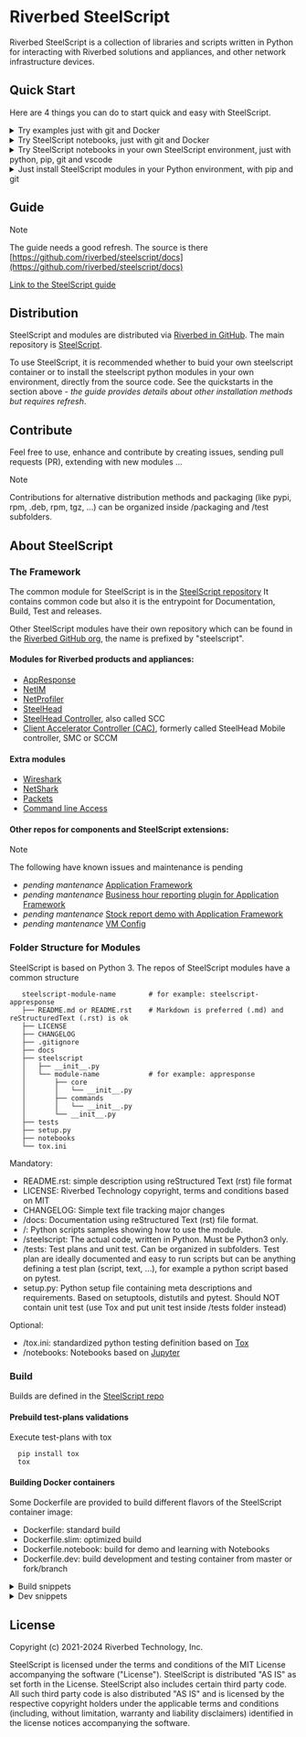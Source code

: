 # Riverbed SteelScript

Riverbed SteelScript is a collection of libraries and scripts written in Python for interacting
with Riverbed solutions and appliances, and other network infrastructure devices.

## Quick Start

Here are 4 things you can do to start quick and easy with SteelScript.

<details>
  <summary>Try examples just with git and Docker</summary>

If you have [git](https://git-scm.com/downloads) and [Docker](https://www.docker.com/get-started) installed.
Open your shell (bash or PowerShell), build SteelScript from the latest source code and run it locally in a Docker container as follows:

### Build and run SteelScript in a container

Build a docker image:

```shell
# Build a docker image from latest code
docker build --tag steelscript:latest https://github.com/riverbed/steelscript
```

Run SteelScript in a container:

```shell
# Run the image in an interactive container
docker run -it steelscript:latest /bin/bash
```

### Try examples

You can try some script examples.


1. **AppResponse example**, print the Host Groups:

```shell
python examples/steelscript-appresponse/print_hostgroups-formatted.py {appresponse fqdn or IP address} -u {admin account} -p {password}
```

2. **Client Accelerator Controller example**, get the licenses and services:

```shell
python examples/steelscript-cacontroller/cacontroller-rest_api.py {client accelerator controller fqdn or IP address} --access_code {access_code}
```

3. **NetIM example**, list the devices:

```shell   
python examples/steelscript-netim/print-netim-devices-raw.py {netim core fqdn or IP address} --username {account} --password {password}
```

</details>

<details>
  <summary>Try SteelScript notebooks, just with git and Docker</summary>

If you have [git](https://git-scm.com/downloads) and [Docker](https://www.docker.com/get-started) installed.
You can build a steelscript container image that includes the Jupyter server and allows to run notebooks.

Build both steelscript bash imags and notebook image:

```shell
# Build the steelscript base image
docker build --tag steelscript:latest https://github.com/riverbed/steelscript

# Build the steelscript image for Jupyter Notebook
docker build --tag steelscript.notebook -f Dockerfile.notebook https://github.com/riverbed/steelscript
```

Run the container the steelscript.notebook image that contains the Jupyter Notebook server, listening on port 8888 by default.

```shell
# Start the steelscript.notebook container with built-in Jupyter Notebook
docker run --init --rm -p 8888:8888 --name=steelscript.notebook steelscript.notebook
```

In the output, grab the url containing the *token*, for example *http://127.0.0.1:8888/tree?token=123456* , and open it in your browser to log into the Jupyter web-console.

From there, in the *Notebooks* folder you can find some notebook  based on SteelScript.

</details>

<details>
  <summary>Try SteelScript notebooks in your own SteelScript environment, just with python, pip, git and vscode</summary>

If you have all the tools ready:
1. [Python](https://www.python.org/downloads) and pip
2. [git](https://git-scm.com/downloads)
3. [Visual Studio Code](https://code.visualstudio.com)
   
Download a notebook for SteelScript, open it in Visual Studio Code and your good to go:

* *work in progress* [Notebooks for Steelscript](https://github.com/riverbed/Riverbed-Community-Toolkit/SteelScript/101-notebook/steelscript-notebook.ipynb) in the [Riverbed Community Toolkit](https://github.com/riverbed/Riverbed-Community-Toolkit/SteelScript)
* **AppResponse**: [Hostgroups](https://github.com/riverbed/steelscript-appresponse/blob/master/notebooks/01-appresponse-hostgroups.ipynb)
* **NetProfiler**: [Timeseries](https://github.com/riverbed/steelscript-netprofiler/blob/master/notebooks/06-traffic-timeseries.ipynb)
* [SharkFest 2014](https://github.com/riverbed/steelscript/blob/master/docs/_static/SharkFest2014/SharkFest2014.ipynb)

> [!NOTE] Jupyter Notebook files have .ipynb extension.
> More about [Jupyter Notebook](https://jupyter.org)

</details>

<details>
  <summary>Just install SteelScript modules in your Python environment, with pip and git</summary>

If you have all the tools installed in your environment: [Python](https://www.python.org/downloads), pip, and [git](https://git-scm.com/downloads)

Then, open your shell (bash or PowerShell) to install SteelScript and modules (directly from the latest source code):

```shell
# Install SteelScript and modules
pip install git+https://github.com/riverbed/steelscript
pip install git+https://github.com/riverbed/steelscript-appresponse
pip install git+https://github.com/riverbed/steelscript-netprofiler
pip install git+https://github.com/riverbed/steelscript-netim
# ... and others check the list on [https://github.com/riverbed/steelscript](https://github.com/orgs/riverbed/repositories?q=steelscript)
```

> [!Note]
> Find all the steelscript modules in the [steelscript repositories](https://github.com/orgs/riverbed/repositories?q=steelscript)

</details>


## Guide

> [!NOTE]
> The guide needs a good refresh. The source is there [https://github.com/riverbed/steelscript/docs](https://github.com/riverbed/steelscript/docs)

[Link to the SteelScript guide](https://support.riverbed.com/apis/steelscript)

## Distribution

SteelScript and modules are distributed via [Riverbed in GitHub](https://github.com/riverbed). The main repository is [SteelScript](https://github.com/riverbed/steelscript).

To use SteelScript, it is recommended whether to buid your own steelscript container or to install the steelscript python modules in your own environment, directly from the source code. See the quickstarts in the section above - *the guide provides details about other installation methods but requires refresh*.

##  Contribute

Feel free to use, enhance and contribute by creating issues, sending pull requests (PR), extending with new modules ...

> [!NOTE]
> Contributions for alternative distribution methods and packaging (like pypi, rpm, .deb, rpm, tgz, ...) can be organized inside /packaging and /test subfolders.

## About SteelScript

### The Framework

The common module for SteelScript is in the [SteelScript repository](https://github.com/riverbed/steelscript)
It contains common code but also it is the entrypoint for Documentation, Build, Test and releases.

Other SteelScript modules have their own repository which
can be found in the [Riverbed GitHub org](https://github.com/riverbed), the name is prefixed by "steelscript".

#### Modules for Riverbed products and appliances:

- [AppResponse](https://github.com/riverbed/steelscript-appresponse)
- [NetIM](https://github.com/riverbed/steelscript-netim)
- [NetProfiler](https://github.com/riverbed/steelscript-netprofiler)
- [SteelHead](https://github.com/riverbed/steelscript-steelhead)
- [SteelHead Controller](https://github.com/riverbed/steelscript-scc), also called SCC
- [Client Accelerator Controller (CAC)](https://github.com/riverbed/steelscript-client-accelerator-controller), formerly called SteelHead Mobile controller, SMC or SCCM

#### Extra modules

- [Wireshark](https://github.com/riverbed/steelscript-wireshark)
- [NetShark](https://github.com/riverbed/steelscript-netshark)
- [Packets](https://github.com/riverbed/steelscript-packets)
- [Command line Access](https://github.com/riverbed/steelscript-cmdline)

#### Other repos for components and SteelScript extensions:

> [!NOTE]
> The following have known issues and maintenance is pending

- *pending mantenance* [Application Framework](https://github.com/riverbed/steelscript-appfwk)
- *pending mantenance* [Business hour reporting plugin for Application Framework](https://github.com/riverbed/steelscript-appfwk-business-hours)
- *pending mantenance* [Stock report demo with Application Framework](https://github.com/riverbed/steelscript-appfwk-business-hours)
- *pending mantenance* [VM Config](https://github.com/riverbed/steelscript-vm-config)

### Folder Structure for Modules

SteelScript is based on Python 3.
The repos of SteelScript modules have a common structure 

```
   steelscript-module-name        # for example: steelscript-appresponse
   ├── README.md or README.rst    # Markdown is preferred (.md) and reStructuredText (.rst) is ok
   ├── LICENSE
   ├── CHANGELOG
   ├── .gitignore
   ├── docs
   ├── steelscript
   │   ├── __init__.py
   │   └── module-name            # for example: appresponse
   │       ├── core
   │       │   └── __init__.py
   │       ├── commands
   │       │   └── __init__.py
   │       └── __init__.py
   ├── tests
   ├── setup.py
   ├── notebooks
   └── tox.ini
```

Mandatory:

- README.rst: simple description using reStructured Text (rst) file format
- LICENSE: Riverbed Technology copyright, terms and conditions based on MIT
- CHANGELOG: Simple text file tracking major changes
- /docs: Documentation using reStructured Text (rst) file format.
- /: Python scripts samples showing how to use the module.
- /steelscript: The actual code, written in Python. Must be Python3 only.
- /tests: Test plans and unit test. Can be organized in subfolders. Test plan are ideally documented and easy to run scripts but can be anything defining a test plan (script, text, ...), for example a python script based on pytest.
- setup.py: Python setup file containing meta descriptions and requirements. Based on setuptools, distutils and pytest. Should NOT contain unit test (use Tox and put unit test inside /tests folder instead)


Optional:

- /tox.ini: standardized python testing definition based on [Tox](https://tox.readthedocs.io/en/latest)
- /notebooks: Notebooks based on [Jupyter](https://jupyter.org)

### Build

Builds are defined in the [SteelScript repo](https://github.com/riverbed/steelscript)

#### Prebuild test-plans validations

Execute test-plans with tox

```shell
  pip install tox
  tox
```  
 
#### Building Docker containers

Some Dockerfile are provided to build different flavors of the SteelScript container image:

- Dockerfile: standard build
- Dockerfile.slim: optimized build
- Dockerfile.notebook: build for demo and learning with Notebooks
- Dockerfile.dev: build development and testing container from master or fork/branch


<details>
  <summary>Build snippets</summary>

##### Standard:

```shell
  docker build --tag steelscript -f Dockerfile .
```  

##### Slim:

```shell
  docker build --tag steelscript.slim -f Dockerfile.slim .
```  

##### Notebook

```shell
  docker build --tag steelscript.notebook -f Dockerfile.notebook .
```

</details>

<details>
  <summary>Dev snippets</summary>

##### Dev from master

```shell
  git clone https://github.com/riverbed/steelscript --depth 1 --recurse-submodules
  git clone https://github.com/riverbed/steelscript-netprofiler --depth 1 --recurse-submodules
  git clone https://github.com/riverbed/steelscript-wireshark --depth 1 --recurse-submodules
  git clone https://github.com/riverbed/steelscript-cmdline --depth 1 --recurse-submodules
  git clone https://github.com/riverbed/steelscript-scc --depth 1 --recurse-submodules
  git clone https://github.com/riverbed/steelscript-appresponse --depth 1 --recurse-submodules
  git clone https://github.com/riverbed/steelscript-netim --depth 1 --recurse-submodules
  git clone https://github.com/riverbed/steelscript-client-accelerator-controller --depth 1 --recurse-submodules
  git clone https://github.com/riverbed/steelscript-steelhead --depth 1 --recurse-submodules
  git clone https://github.com/riverbed/steelscript-packets.git --depth 1 --recurse-submodules

  docker build --tag steelscript.dev --progress=plain -f steelscript/Dockerfile.dev .
```

##### Dev from your_fork/your_branch

```shell
  git clone https://github.com/your_fork/steelscript --depth 1 --recurse-submodules -b your_branch
  git clone https://github.com/your_fork/steelscript-netprofiler --depth 1 --recurse-submodules -b your_branch
  git clone https://github.com/your_fork/steelscript-wireshark --depth 1 --recurse-submodules -b your_branch
  git clone https://github.com/your_fork/steelscript-cmdline --depth 1 --recurse-submodules -b your_branch
  git clone https://github.com/your_fork/steelscript-scc --depth 1 --recurse-submodules -b your_branch
  git clone https://github.com/your_fork/steelscript-appresponse --depth 1 --recurse-submodules -b your_branch
  git clone https://github.com/your_fork/steelscript-netim --depth 1 --recurse-submodules -b your_branch
  git clone https://github.com/your_fork/steelscript-client-accelerator-controller --depth 1 --recurse-submodules -b your_branch
  git clone https://github.com/your_fork/steelscript-steelhead --depth 1 --recurse-submodules -b your_branch
  git clone https://github.com/your_fork/steelscript-packets.git --depth 1 --recurse-submodules -b your_branch

  docker build --tag steelscript.dev --progress=plain -f steelscript/Dockerfile.dev .
```  

</details>

## License

Copyright (c) 2021-2024 Riverbed Technology, Inc.

SteelScript is licensed under the terms and conditions of the MIT License
accompanying the software ("License").  SteelScript is distributed "AS
IS" as set forth in the License. SteelScript also includes certain third
party code.  All such third party code is also distributed "AS IS" and is
licensed by the respective copyright holders under the applicable terms and
conditions (including, without limitation, warranty and liability disclaimers)
identified in the license notices accompanying the software.
